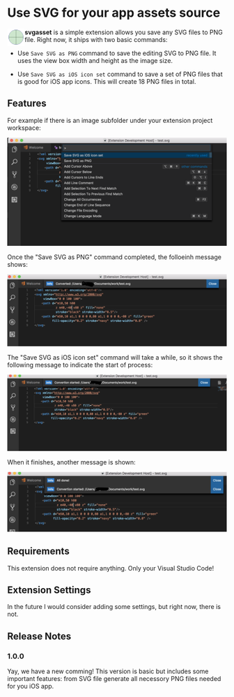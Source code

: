 # Use SVG for your app assets source

<img align="left" src="images/icon.png" width="40">

**svgasset** is a simple extension allows you save any SVG files to PNG file. Right now, it ships with two basic commands:

* Use `Save SVG as PNG` command to save the editing SVG to PNG file. It uses the view box width and height as the image size.

* Use `Save SVG as iOS icon set` command to save a set of PNG files that is good for iOS app icons. This will create 18 PNG files in total.

## Features

For example if there is an image subfolder under your extension project workspace:

![Commands](images/Commands.png)

Once the "Save SVG as PNG" command completed, the folloeinh message shows:

![Save PNG](images/SavePNG.png)

The "Save SVG as iOS icon set" command will take a while, so it shows the following message to indicate the start of process:

![Save iOS app icons](images/ConversionStart.png)

When it finishes, another message is shown:

![All done](images/AllDone.png)

## Requirements

This extension does not require anything. Only your Visual Studio Code!

## Extension Settings

In the future I would consider adding some settings, but right now, there is not.

## Release Notes

### 1.0.0

Yay, we have a new comming! This version is basic but includes some important features: from SVG file generate all necessory PNG files needed for you iOS app.